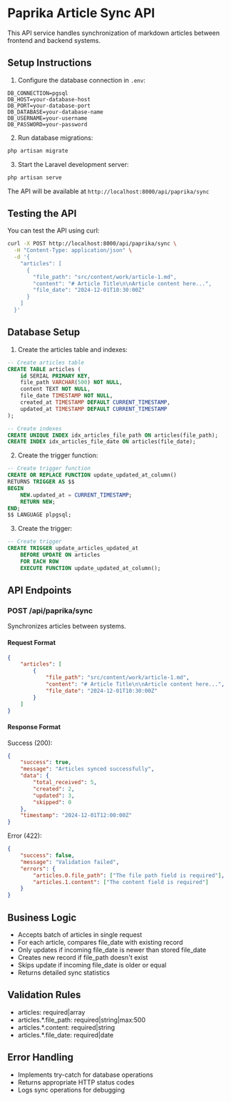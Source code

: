 # Paprika Article Sync API

This API service handles synchronization of markdown articles between frontend and backend systems.

## Setup Instructions

1. Configure the database connection in `.env`:
```
DB_CONNECTION=pgsql
DB_HOST=your-database-host
DB_PORT=your-database-port
DB_DATABASE=your-database-name
DB_USERNAME=your-username
DB_PASSWORD=your-password
```

2. Run database migrations:
```bash
php artisan migrate
```

3. Start the Laravel development server:
```bash
php artisan serve
```

The API will be available at `http://localhost:8000/api/paprika/sync`

## Testing the API

You can test the API using curl:

```bash
curl -X POST http://localhost:8000/api/paprika/sync \
  -H "Content-Type: application/json" \
  -d '{
    "articles": [
      {
        "file_path": "src/content/work/article-1.md",
        "content": "# Article Title\n\nArticle content here...",
        "file_date": "2024-12-01T10:30:00Z"
      }
    ]
  }'
```

## Database Setup

1. Create the articles table and indexes:

```sql
-- Create articles table
CREATE TABLE articles (
    id SERIAL PRIMARY KEY,
    file_path VARCHAR(500) NOT NULL,
    content TEXT NOT NULL,
    file_date TIMESTAMP NOT NULL,
    created_at TIMESTAMP DEFAULT CURRENT_TIMESTAMP,
    updated_at TIMESTAMP DEFAULT CURRENT_TIMESTAMP
);

-- Create indexes
CREATE UNIQUE INDEX idx_articles_file_path ON articles(file_path);
CREATE INDEX idx_articles_file_date ON articles(file_date);
```

2. Create the trigger function:

```sql
-- Create trigger function
CREATE OR REPLACE FUNCTION update_updated_at_column()
RETURNS TRIGGER AS $$
BEGIN
    NEW.updated_at = CURRENT_TIMESTAMP;
    RETURN NEW;
END;
$$ LANGUAGE plpgsql;
```

3. Create the trigger:

```sql
-- Create trigger
CREATE TRIGGER update_articles_updated_at 
    BEFORE UPDATE ON articles 
    FOR EACH ROW 
    EXECUTE FUNCTION update_updated_at_column();
```

## API Endpoints

### POST /api/paprika/sync

Synchronizes articles between systems.

#### Request Format

```json
{
    "articles": [
        {
            "file_path": "src/content/work/article-1.md",
            "content": "# Article Title\n\nArticle content here...",
            "file_date": "2024-12-01T10:30:00Z"
        }
    ]
}
```

#### Response Format

Success (200):
```json
{
    "success": true,
    "message": "Articles synced successfully",
    "data": {
        "total_received": 5,
        "created": 2,
        "updated": 3,
        "skipped": 0
    },
    "timestamp": "2024-12-01T12:00:00Z"
}
```

Error (422):
```json
{
    "success": false,
    "message": "Validation failed",
    "errors": {
        "articles.0.file_path": ["The file path field is required"],
        "articles.1.content": ["The content field is required"]
    }
}
```

## Business Logic

- Accepts batch of articles in single request
- For each article, compares file_date with existing record
- Only updates if incoming file_date is newer than stored file_date
- Creates new record if file_path doesn't exist
- Skips update if incoming file_date is older or equal
- Returns detailed sync statistics

## Validation Rules

- articles: required|array
- articles.*.file_path: required|string|max:500
- articles.*.content: required|string
- articles.*.file_date: required|date

## Error Handling

- Implements try-catch for database operations
- Returns appropriate HTTP status codes
- Logs sync operations for debugging
